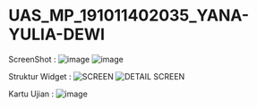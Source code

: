 # UAS_MP_191011402035_YANA-YULIA-DEWI

ScreenShot :
![image](https://user-images.githubusercontent.com/104071165/177213102-a579d910-8bba-4da8-ba08-ad38b1e98621.png)
![image](https://user-images.githubusercontent.com/104071165/177213169-d38f2915-d494-4fa5-bdac-da2426e9826b.png)

Struktur Widget :
![SCREEN](https://user-images.githubusercontent.com/104071165/177213243-a715fd6e-6d76-4f99-9a02-6aeeb4db39c3.png)
![DETAIL SCREEN](https://user-images.githubusercontent.com/104071165/177213251-e6ea9a00-b627-49ac-8d16-b55208c59f1f.png)

Kartu Ujian :
![image](https://user-images.githubusercontent.com/104071165/177213511-66ba11fc-1282-48d9-bfd6-16676422805e.png)
